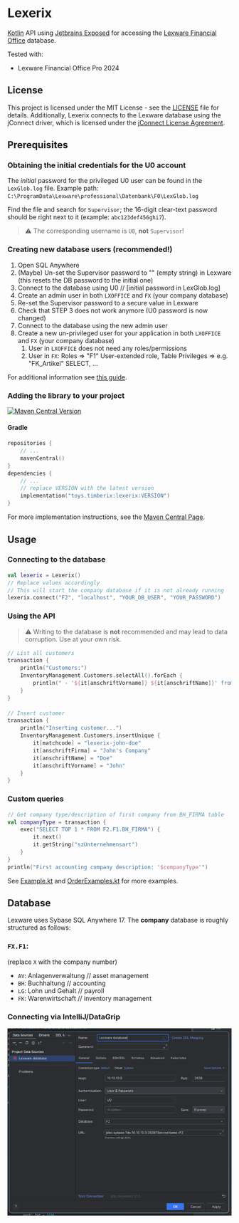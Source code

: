 # Lexerix

[Kotlin](https://kotl.in) API using [Jetbrains Exposed](https://github.com/JetBrains/Exposed) for accessing the
[Lexware Financial Office](https://shop.lexware.de/unternehmenssoftware) database.

Tested with:
- Lexware Financial Office Pro 2024

## License

This project is licensed under the MIT License - see the [LICENSE](LICENSE) file for details.
Additionally, Lexerix connects to the Lexware database using the jConnect driver,
which is licensed under the [jConnect License Agreement](LICENSE_jconnect).

## Prerequisites

### Obtaining the initial credentials for the U0 account

The *initial* password for the privileged U0 user can be found in the `LexGlob.log` file.
Example path: `C:\ProgramData\Lexware\professional\Datenbank\F0\LexGlob.log`

Find the file and search for `Supervisor`; the 16-digit clear-text password should be right
next to it (example: `abc123def456ghi7`).

> ⚠️ The corresponding username is `U0`, **not** `Supervisor`!

### Creating new database users (recommended!)

1. Open SQL Anywhere
2. (Maybe) Un-set the Supervisor password to "" (empty string) in Lexware (this resets the DB
password to the initial one)
3. Connect to the database using U0 // [initial password in LexGlob.log]
4. Create an admin user in both `LXOFFICE` and `FX` (your company database)
5. Re-set the Supervisor password to a secure value in Lexware
6. Check that STEP 3 does not work anymore (U0 password is now changed)
7. Connect to the database using the new admin user
8. Create a new un-privileged user for your application in both `LXOFFICE` and `FX` (your company database)
   1. User in `LXOFFICE` does not need any roles/permissions
   2. User in `FX`: Roles => "F1" User-extended role, Table Privileges => e.g. "FK_Artikel" SELECT, ...

For additional information see [this guide](https://armann-systems.com/wiki/lexware-datenbankzugriff/).

### Adding the library to your project

[![Maven Central Version](https://img.shields.io/maven-central/v/toys.timberix/lexerix)](https://central.sonatype.com/artifact/toys.timberix/lexerix)

#### Gradle
```kotlin
repositories {
    // ...
    mavenCentral()
}
dependencies {
    // ...
    // replace VERSION with the latest version
    implementation("toys.timberix:lexerix:VERSION")
}
```
For more implementation instructions,
see the [Maven Central Page](https://central.sonatype.com/artifact/toys.timberix/lexerix).

## Usage

### Connecting to the database
```kotlin
val lexerix = Lexerix()
// Replace values accordingly
// This will start the company database if it is not already running
lexerix.connect("F2", "localhost", "YOUR_DB_USER", "YOUR_PASSWORD")
```    

### Using the API
> ⚠️ Writing to the database is **not** recommended and may lead to data corruption. Use at your own risk.
```kotlin
// List all customers
transaction {
    println("Customers:")
    InventoryManagement.Customers.selectAll().forEach {
        println(" - '${it[anschriftVorname]} ${it[anschriftName]}' from company '${it[anschriftFirma]}'")
    }
}

// Insert customer
transaction {
    println("Inserting customer...")
    InventoryManagement.Customers.insertUnique {
        it[matchcode] = "lexerix-john-doe"
        it[anschriftFirma] = "John's Company"
        it[anschriftName] = "Doe"
        it[anschriftVorname] = "John"
    }
}
```

### Custom queries
```kotlin
// Get company type/description of first company from BH_FIRMA table
val companyType = transaction {
    exec("SELECT TOP 1 * FROM F2.F1.BH_FIRMA") {
        it.next()
        it.getString("szUnternehmensart")
    }
}
println("First accounting company description: '$companyType'")
```

See [Example.kt](src/test/kotlin/Example.kt)
and [OrderExamples.kt](src/test/kotlin/OrderExamples.kt) for more examples.


## Database

Lexware uses Sybase SQL Anywhere 17. The **company** database is roughly structured as follows:

### `FX.F1`:
(replace `X` with the company number)
- `AV`: Anlagenverwaltung // asset management
- `BH`: Buchhaltung // accounting
- `LG`: Lohn und Gehalt // payroll
- `FK`: Warenwirtschaft // inventory management

### Connecting via IntelliJ/DataGrip
![img.png](images/img.png)